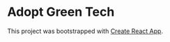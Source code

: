 # Adopt Green Tech

This project was bootstrapped with [Create React App](https://github.com/facebook/create-react-app).
